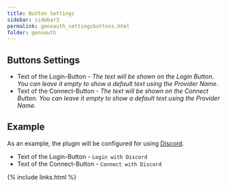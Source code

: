 ```yaml
---
title: Button Settings
sidebar: sidebar3
permalink: genoauth_settingsbuttons.html
folder: genoauth
---
```


## Buttons Settings

* Text of the Login-Button - *The text will be shown on the Login Button. You can leave it empty to show a default text using the Provider Name.*
* Text of the Connect-Button - *The text will be shown on the Connect Button. You can leave it empty to show a default text using the Provider Name.*

## Example
As an example, the plugin will be configured for using [Discord](https://discordapp.com).

* Text of the Login-Button - `Login with Discord`
* Text of the Connect-Button - `Connect with Discord`

{% include links.html %}

